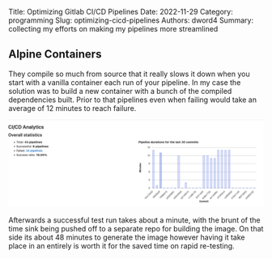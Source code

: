 Title: Optimizing Gitlab CI/CD Pipelines
Date: 2022-11-29
Category: programming
Slug: optimizing-cicd-pipelines
Authors: dword4
Summary: collecting my efforts on making my pipelines more streamlined

## Alpine Containers

They compile so much from source that it really slows it down when you start with a vanilla container each run of your pipeline.  In my case the solution was to build a new container with a bunch of the compiled dependencies built. Prior to that pipelines even when failing would take an average of 12 minutes to reach failure.

![gitlab-stats.png](images/gitlab-stats.png)

Afterwards a successful test run takes about a minute, with the brunt of the time sink being pushed off to a separate repo for building the image.  On that side its about 48 minutes to generate the image however having it take place in an entirely is worth it for the saved time on rapid re-testing.